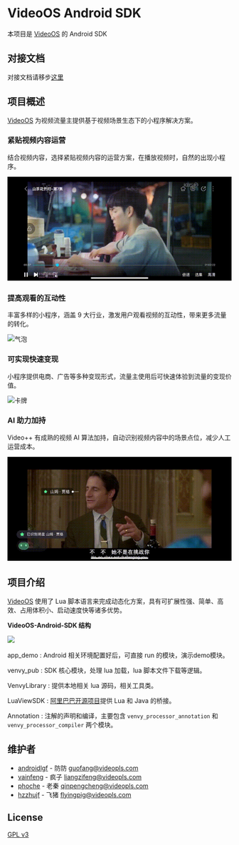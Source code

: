 # VideoOS Android SDK
本项目是 [VideoOS](http://videojj.com/videoos-open/) 的 Android SDK

## 对接文档
对接文档请移步[这里](docs/index.md)

## 项目概述
[VideoOS](http://videojj.com/videoos-open/) 为视频流量主提供基于视频场景生态下的小程序解决方案。

### 紧贴视频内容运营
结合视频内容，选择紧贴视频内容的运营方案，在播放视频时，自然的出现小程序。

![云图](ScreenShot/cloud.gif)

### 提高观看的互动性
丰富多样的小程序，涵盖 9 大行业，激发用户观看视频的互动性，带来更多流量的转化。

![气泡](ScreenShot/bubble.gif)

### 可实现快速变现
小程序提供电商、广告等多种变现形式，流量主使用后可快速体验到流量的变现价值。

![卡牌](ScreenShot/card.gif)

### AI 助力加持
Video++ 有成熟的视频 AI 算法加持，自动识别视频内容中的场景点位，减少人工运营成本。

![视联网模式](ScreenShot/videomode.gif)


## 项目介绍
[VideoOS](http://videojj.com/videoos-open/) 使用了 Lua 脚本语言来完成动态化方案，具有可扩展性强、简单、高效、占用体积小、启动速度快等诸多优势。

**VideoOS-Android-SDK 结构**

![](https://upload-images.jianshu.io/upload_images/566387-d3b06659d0d5f50a.png)

app_demo : Android 相关环境配置好后，可直接 run 的模块，演示demo模块。

venvy_pub : SDK 核心模块，处理 lua 加载，lua 脚本文件下载等逻辑。

VenvyLibrary : 提供本地相关 lua 源码，相关工具类。

LuaViewSDK : [阿里巴巴开源项目](https://github.com/alibaba/LuaViewSDK)提供 Lua 和 Java 的桥接。

Annotation : 注解的声明和编译，主要包含 `venvy_processor_annotation` 和 `venvy_processor_compiler` 两个模块。


## 维护者
* [androidlgf](https://github.com/androidlgf) - 防防 <guofang@videopls.com>
* [vainfeng](https://github.com/vainfeng) - 疯子 <liangzifeng@videopls.com>
* [phoche](https://github.com/phoche) - 老秦 <qinpengcheng@videopls.com>
* [hzzhujf](https://github.com/hzzhujf) - 飞猪 <flyingpig@videopls.com>

## License
[GPL v3](LICENSE)

